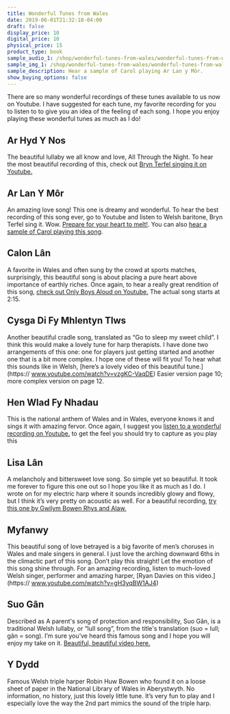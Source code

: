 ```yaml
---
title: Wonderful Tunes from Wales
date: 2019-06-01T21:32:18-04:00
draft: false
display_price: 10
digital_price: 10
physical_price: 15
product_type: book
sample_audio_1: /shop/wonderful-tunes-from-wales/wonderful-tunes-from-wales.m4a
sample_img_1: /shop/wonderful-tunes-from-wales/wonderful-tunes-from-wales.jpg
sample_description: Hear a sample of Carol playing Ar Lan y Môr.
show_buying_options: false
---
```


There are so many wonderful recordings of these tunes available to us now on Youtube. I have suggested for each tune, my favorite recording for you to listen to to give you an idea of the feeling of each song. I hope you enjoy playing these wonderful tunes as much as I do!

## Ar Hyd Y Nos
The beautiful lullaby we all know and love, All Through the Night. To hear the most beautiful recording of this, check out [Bryn Terfel singing it on Youtube.](https://www.youtube.com/watch?v=yWU07oVhF_4)


## Ar Lan Y Môr
An amazing love song! This one is dreamy and wonderful. To hear the best recording of this song ever, go to Youtube and listen to Welsh baritone, Bryn Terfel sing it. Wow. [Prepare for your heart to melt!](https://www.youtube.com/watch?v=AYNH_hedOB0). You can also [hear a sample of Carol playing this song](#sample).

## Calon Lân
A favorite in Wales and often sung by the crowd at sports matches, surprisingly, this beautiful song is about placing a pure heart above importance of earthly riches. Once again, to hear a really great rendition of this song, [check out Only Boys Aloud on Youtube.](https://www.youtube.com/watch?v=AARrVAHnkdY&t=135s) The actual song starts at 2:15.


## Cysga Di Fy Mhlentyn Tlws 
Another beautiful cradle song, translated as “Go to sleep my sweet child”. I think this would make a lovely tune for harp therapists. I have done two arrangements of this one: one for players just getting started and another one that is a bit more complex. I hope one of these will fit you! To hear what this sounds like in Welsh, [here’s a lovely video of this beautiful tune.](https:// www.youtube.com/watch?v=vzgKC-VaqDE)
Easier version page 10; more complex version on page 12.


## Hen Wlad Fy Nhadau
This is the national anthem of Wales and in Wales, everyone knows it and sings it with amazing fervor. Once again, I suggest you [listen to a wonderful recording on Youtube.](https://www.youtube.com/watch?v=9wcuwDXFS5Y) to get the feel you should try to capture as you play this

## Lisa Lân
A melancholy and bittersweet love song. So simple yet so beautiful. It took me forever to figure this one out so I hope you like it as much as I do. I wrote on for my electric harp where it sounds incredibly glowy and flowy, but I think it’s very pretty on acoustic as well. For a beautiful recording, [try this one by Gwilym Bowen Rhys and Alaw.](https://www.youtube.com/watch?v=CkFG7PEUDug)

## Myfanwy 
This beautiful song of love betrayed is a big favorite of men’s choruses in Wales and male singers in general. I just love the arching downward 6ths in the climactic part of this song. Don’t play this straight! Let the emotion of this song shine through. For an amazing recording, listen to much-loved Welsh singer, performer and amazing harper, [Ryan Davies on this video.](https:// www.youtube.com/watch?v=gH3yqBW1AJ4)

## Suo Gân 
Described as A parent's song of protection and responsibility, Suo Gân, is a traditional Welsh lullaby, or “lull song”, from the title's translation (suo = lull; gân = song). I’m sure you’ve heard this famous song and I hope you will enjoy my take on it. [Beautiful, beautiful video here.](https://www.youtube.com/watch?v=UM9uyA0wVIA)


## Y Dydd 
Famous Welsh triple harper Robin Huw Bowen who found it on a loose sheet of paper in the National Library of Wales in Aberystwyth. No information, no history, just this lovely little tune. It’s very fun to play and I especially love the way the 2nd part mimics the sound of the triple harp. 

<a href="" name="sample"></a>
